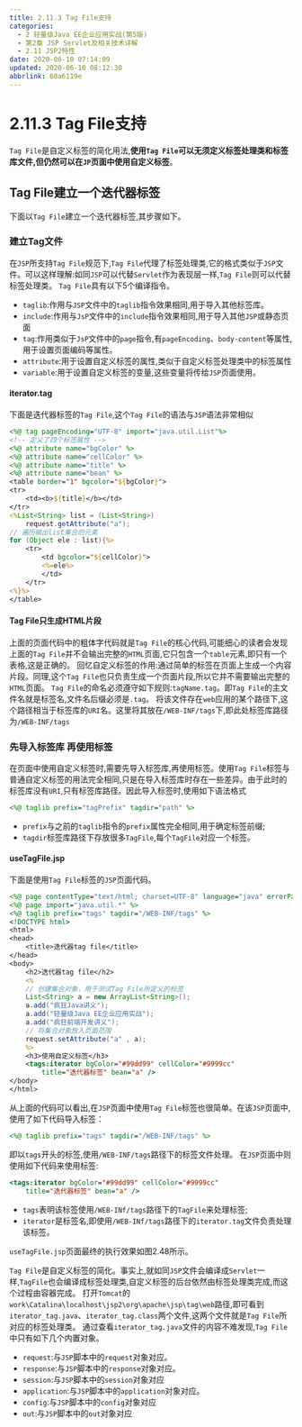```yaml
---
title: 2.11.3 Tag File支持
categories: 
  - 2 轻量级Java EE企业应用实战(第5版)
  - 第2章 JSP Servlet及相关技术详解
  - 2.11 JSP2特性
date: 2020-06-10 07:14:09
updated: 2020-06-10 08:12:30
abbrlink: 60a6119e
---
```

# 2.11.3 Tag File支持
`Tag File`是自定义标签的简化用法,**使用`Tag File`可以无须定义标签处理类和标签库文件,但仍然可以在`JP`页面中使用自定义标签**。
## Tag File建立一个迭代器标签
下面以`Tag File`建立一个迭代器标签,其步骤如下。
### 建立Tag文件
在`JSP`所支持`Tag File`规范下,`Tag File`代理了标签处理类,它的格式类似于`JSP`文件。可以这样理解:如同`JSP`可以代替`Servlet`作为表现层一样,`Tag File`则可以代替标签处理类。
`Tag File`具有以下5个编译指令。
- `taglib`:作用与`JSP`文件中的`taglib`指令效果相同,用于导入其他标签库。
- `include`:作用与`JsP`文件中的`include`指令效果相同,用于导入其他`JSP`或静态页面
- `tag`:作用类似于`JsP`文件中的`page`指令,有`pageEncoding`、`body-content`等属性,用于设置页面编码等属性。
- `attribute`:用于设置自定义标签的属性,类似于自定义标签处理类中的标签属性
- `variable`:用于设置自定义标签的变量,这些变量将传给`JSP`页面使用。

#### iterator.tag
下面是迭代器标签的`Tag File`,这个`Tag File`的语法与`JSP`语法非常相似
```jsp
<%@ tag pageEncoding="UTF-8" import="java.util.List"%>
<!-- 定义了四个标签属性 -->
<%@ attribute name="bgColor" %>
<%@ attribute name="cellColor" %>
<%@ attribute name="title" %>
<%@ attribute name="bean" %>
<table border="1" bgcolor="${bgColor}">
<tr>
    <td><b>${title}</b></td>
</tr>
<%List<String> list = (List<String>)
    request.getAttribute("a");
// 遍历输出list集合的元素
for (Object ele : list){%>
    <tr>
        <td bgcolor="${cellColor}">
        <%=ele%>
        </td>
    </tr>
<%}%>
</table>
```
#### Tag File只生成HTML片段
上面的页面代码中的粗体字代码就是`Tag File`的核心代码,可能细心的读者会发现上面的`Tag File`并不会输出完整的`HTML`页面,它只包含一个`table`元素,即只有一个表格,这是正确的。
回忆自定义标签的作用:通过简单的标签在页面上生成一个内容片段。同理,这个`Tag File`也只负责生成一个页面片段,所以它并不需要输出完整的`HTML`页面。
`Tag File`的命名必须遵守如下规则:`tagName.tag`。即`Tag File`的主文件名就是标签名,文件名后缀必须是`.tag`。
将该文件存在`web`应用的某个路径下,这个路径相当于标签库的`URI`名。这里将其放在`/WEB-INF/tags`下,即此处标签库路径为`/WEB-INF/tags`

### 先导入标签库 再使用标签
在页面中使用自定义标签时,需要先导入标签库,再使用标签。使用`Tag File`标签与普通自定义标签的用法完全相同,只是在导入标签库时存在一些差异。由于此时的标签库没有`URI`,只有标签库路径。因此导入标签时,使用如下语法格式
```jsp
<%@ taglib prefix="tagPrefix" tagdir="path" %>
```
- `prefix`与之前的`taglib`指令的`prefix`属性完全相同,用于确定标签前缀;
- `tagdir`标签库路径下存放很多`TagFile`,每个`TagFile`对应一个标签。

#### useTagFile.jsp
下面是使用`Tag File`标签的`JSP`页面代码。
```jsp
<%@ page contentType="text/html; charset=UTF-8" language="java" errorPage="" %>
<%@ page import="java.util.*" %>
<%@ taglib prefix="tags" tagdir="/WEB-INF/tags" %>
<!DOCTYPE html>
<html>
<head>
    <title>迭代器tag file</title>
</head>
<body>
    <h2>迭代器tag file</h2>
    <%
    // 创建集合对象，用于测试Tag File所定义的标签
    List<String> a = new ArrayList<String>();
    a.add("疯狂Java讲义");
    a.add("轻量级Java EE企业应用实战");
    a.add("疯狂前端开发讲义");
    // 将集合对象放入页面范围
    request.setAttribute("a" , a);
    %>
    <h3>使用自定义标签</h3>
    <tags:iterator bgColor="#99dd99" cellColor="#9999cc"
        title="迭代器标签" bean="a" />
</body>
</html>
```
从上面的代码可以看出,在`JSP`页面中使用`Tag File`标签也很简单。在该`JSP`页面中,使用了如下代码导入标签：
```jsp
<%@ taglib prefix="tags" tagdir="/WEB-INF/tags" %>
```
即以`tags`开头的标签,使用`/WEB-INF/tags`路径下的标签文件处理。
在`JSP`页面中则使用如下代码来使用标签:
```jsp
<tags:iterator bgColor="#99dd99" cellColor="#9999cc"
    title="迭代器标签" bean="a" />
```
- `tags`表明该标签使用`/WEB-INf/tags`路径下的`TagFile`来处理标签;
- `iterator`是标签名,即使用`/WEB-INf/tags`路径下的`iterator.tag`文件负责处理该标签。

`useTagFile.jsp`页面最终的执行效果如图2.48所示。


`Tag File`是自定义标签的简化。事实上,就如同`JSP`文件会编译成`Servlet`一样,`TagFile`也会编译成标签处理类,自定义标签的后台依然由标签处理类完成,而这个过程由容器完成。
打开`Tomcat`的`work\Catalina\localhost\jsp2\org\apache\jsp\tag\web`路径,即可看到`iterator_tag.java`、`iterator_tag.class`两个文件,这两个文件就是`Tag File`所对应的标签处理类。
通过查看`iterator_tag.java`文件的内容不难发现,`Tag File`中只有如下几个内置对象。
- `request`:与`JSP`脚本中的`request`对象对应。
- `response`:与`JSP`脚本中的`response`对象对应。
- `session`:与`JSP`脚本中的`session`对象对应
- `application`:与`JSP`脚本中的`application`对象对应。
- `config`:与`JSP`脚本中的`config`对象对应
- `out`:与`JSP`脚本中的`out`对象对应
